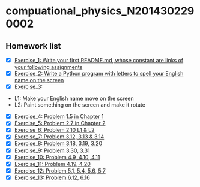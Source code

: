# compuational_physics_N2014302290002
## Homework list
- [x] [Exercise_1: Write your first README.md, whose constant are links of your following assignments ](https://github.com/AriaOnTheString/compuational_physics_N2014302290002/blob/master/README.md)
- [x] [Exercise_2: Write a Python program with letters to spell your English name on the screen ](https://github.com/AriaOnTheString/compuational_physics_N2014302290002/blob/master/%E8%AE%A1%E7%AE%97%E7%89%A9%E7%90%86%E7%AC%AC%E4%BA%8C%E6%AC%A1%E4%BD%9C%E4%B8%9A.py)
- [x] [Exercise_3](https://github.com/AriaOnTheString/compuational_physics_N2014302290002/blob/master/%E8%AE%A1%E7%AE%97%E7%89%A9%E7%90%86%E7%AC%AC%E4%B8%89%E6%AC%A1%E4%BD%9C%E4%B8%9A.md):
      
* L1: Make your English name move on the screen
* L2: Paint something on the screen and make it rotate 

- [x] [Exercise_4: Problem 1.5 in Chapter 1](https://github.com/AriaOnTheString/compuational_physics_N2014302290002/blob/master/Homework4_Chapter1/%E8%AE%A1%E7%AE%97%E7%89%A9%E7%90%86%E7%AC%AC4%E6%AC%A1%E4%BD%9C%E4%B8%9A.md)
- [x] [Exercise_5: Problem 2.7 in Chapter 2](https://github.com/AriaOnTheString/compuational_physics_N2014302290002/blob/master/Homework5_Chapter2/The%20trajectory%20of%20the%20cannon%20shell.md)
- [x] [Exercise_6: Problem 2.10 L1 & L2](http://www.jianshu.com/p/867f7fcd950c)
- [x] [Exercise_7: Problem 3.12, 3.13 & 3.14](http://www.jianshu.com/p/143183381e01)
- [x] [Exercise_8: Problem 3.18, 3.19, 3.20](http://www.jianshu.com/p/93ff7508a3ab)
- [x] [Exercise_9: Problem 3.30, 3.31](http://www.jianshu.com/p/ada6c7eb3520)
- [x] [Exercise_10: Problem 4.9, 4.10, 4.11](http://www.jianshu.com/p/8335d1793905)
- [x] [Exercise_11: Problem 4.19, 4.20](http://www.jianshu.com/p/3b377183dec2)
- [x] [Exercise_12: Problem 5.1, 5.4, 5.6, 5.7](http://www.jianshu.com/p/96b1b6e17ca0)
- [x] [Exercise_13: Problem 6.12, 6.16](http://www.jianshu.com/p/170f29debb0a)
